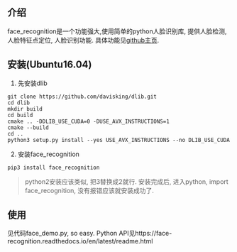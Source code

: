 介绍
---
face_recognition是一个功能强大,使用简单的python人脸识别库, 提供人脸检测, 人脸特征点定位, 人脸识别功能. 具体功能见[github主页](https://github.com/ageitgey/face_recognition). 

安装(Ubuntu16.04)
---
1. 先安装dlib
```
git clone https://github.com/davisking/dlib.git
cd dlib
mkdir build
cd build
cmake .. -DDLIB_USE_CUDA=0 -DUSE_AVX_INSTRUCTIONS=1
cmake --build
cd ..
python3 setup.py install --yes USE_AVX_INSTRUCTIONS --no DLIB_USE_CUDA
```
2. 安装face_recognition
```
pip3 install face_recognition
```

> python2安装应该类似, 把3替换成2就行. 安装完成后, 进入python, import face_recognition, 没有报错应该就安装成功了.

使用
---
见代码face_demo.py, so easy.
Python API见https://face-recognition.readthedocs.io/en/latest/readme.html